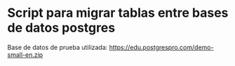 # Script para migrar tablas entre bases de datos postgres


Base de datos de prueba utilizada:
https://edu.postgrespro.com/demo-small-en.zip